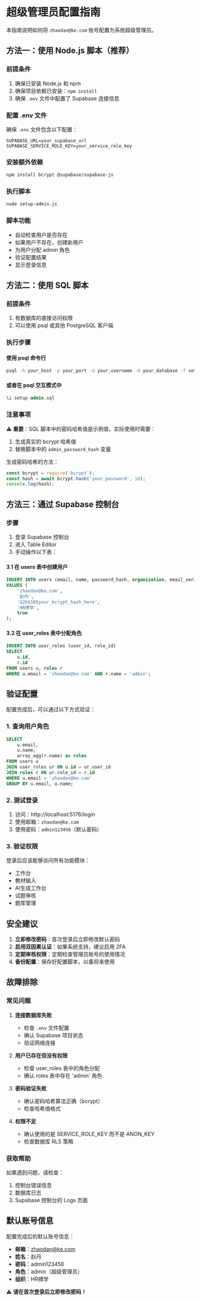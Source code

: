 # 超级管理员配置指南

本指南说明如何将 `zhaodan@ke.com` 账号配置为系统超级管理员。

## 方法一：使用 Node.js 脚本（推荐）

### 前提条件
1. 确保已安装 Node.js 和 npm
2. 确保项目依赖已安装：`npm install`
3. 确保 `.env` 文件中配置了 Supabase 连接信息

### 配置 .env 文件
确保 `.env` 文件包含以下配置：
```env
SUPABASE_URL=your_supabase_url
SUPABASE_SERVICE_ROLE_KEY=your_service_role_key
```

### 安装额外依赖
```bash
npm install bcrypt @supabase/supabase-js
```

### 执行脚本
```bash
node setup-admin.js
```

### 脚本功能
- 自动检查用户是否存在
- 如果用户不存在，创建新用户
- 为用户分配 admin 角色
- 验证配置结果
- 显示登录信息

## 方法二：使用 SQL 脚本

### 前提条件
1. 有数据库的直接访问权限
2. 可以使用 psql 或其他 PostgreSQL 客户端

### 执行步骤

#### 使用 psql 命令行
```bash
psql -h your_host -p your_port -U your_username -d your_database -f setup-admin.sql
```

#### 或者在 psql 交互模式中
```sql
\i setup-admin.sql
```

### 注意事项
⚠️ **重要**：SQL 脚本中的密码哈希值是示例值，实际使用时需要：
1. 生成真实的 bcrypt 哈希值
2. 替换脚本中的 `admin_password_hash` 变量

生成密码哈希的方法：
```javascript
const bcrypt = require('bcrypt');
const hash = await bcrypt.hash('your_password', 10);
console.log(hash);
```

## 方法三：通过 Supabase 控制台

### 步骤
1. 登录 Supabase 控制台
2. 进入 Table Editor
3. 手动操作以下表：

#### 3.1 在 users 表中创建用户
```sql
INSERT INTO users (email, name, password_hash, organization, email_verified)
VALUES (
    'zhaodan@ke.com',
    '赵丹',
    '$2b$10$your_bcrypt_hash_here',
    'HR搏学',
    true
);
```

#### 3.2 在 user_roles 表中分配角色
```sql
INSERT INTO user_roles (user_id, role_id)
SELECT 
    u.id,
    r.id
FROM users u, roles r
WHERE u.email = 'zhaodan@ke.com' AND r.name = 'admin';
```

## 验证配置

配置完成后，可以通过以下方式验证：

### 1. 查询用户角色
```sql
SELECT 
    u.email,
    u.name,
    array_agg(r.name) as roles
FROM users u
JOIN user_roles ur ON u.id = ur.user_id
JOIN roles r ON ur.role_id = r.id
WHERE u.email = 'zhaodan@ke.com'
GROUP BY u.email, u.name;
```

### 2. 测试登录
1. 访问：http://localhost:5176/login
2. 使用邮箱：`zhaodan@ke.com`
3. 使用密码：`admin123456`（默认密码）

### 3. 验证权限
登录后应该能够访问所有功能模块：
- 工作台
- 教材输入
- AI生成工作台
- 试题审核
- 题库管理

## 安全建议

1. **立即修改密码**：首次登录后立即修改默认密码
2. **启用双因素认证**：如果系统支持，建议启用 2FA
3. **定期审核权限**：定期检查管理员账号的使用情况
4. **备份配置**：保存好配置脚本，以备将来使用

## 故障排除

### 常见问题

1. **连接数据库失败**
   - 检查 `.env` 文件配置
   - 确认 Supabase 项目状态
   - 验证网络连接

2. **用户已存在但没有权限**
   - 检查 user_roles 表中的角色分配
   - 确认 roles 表中存在 'admin' 角色

3. **密码验证失败**
   - 确认密码哈希算法正确（bcrypt）
   - 检查哈希值格式

4. **权限不足**
   - 确认使用的是 SERVICE_ROLE_KEY 而不是 ANON_KEY
   - 检查数据库 RLS 策略

### 获取帮助

如果遇到问题，请检查：
1. 控制台错误信息
2. 数据库日志
3. Supabase 控制台的 Logs 页面

## 默认账号信息

配置完成后的默认账号信息：
- **邮箱**：zhaodan@ke.com
- **姓名**：赵丹
- **密码**：admin123456
- **角色**：admin（超级管理员）
- **组织**：HR搏学

⚠️ **请在首次登录后立即修改密码！**